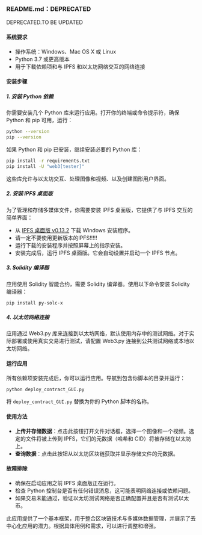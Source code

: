 ### README.md：DEPRECATED

DEPRECATED.TO BE UPDATED

#### 系统要求
- 操作系统：Windows、Mac OS X 或 Linux
- Python 3.7 或更高版本
- 用于下载依赖项和与 IPFS 和以太坊网络交互的网络连接

#### 安装步骤

##### 1. 安装 Python 依赖
你需要安装几个 Python 库来运行应用。打开你的终端或命令提示符，确保 Python 和 pip 可用，运行：

```bash
python --version
pip --version
```

如果 Python 和 pip 已安装，继续安装必要的 Python 库：

```bash
pip install -r requirements.txt
pip install -U "web3[tester]"
```

这些库允许与以太坊交互、处理图像和视频、以及创建图形用户界面。

##### 2. 安装 IPFS 桌面版
为了管理和存储多媒体文件，你需要安装 IPFS 桌面版，它提供了与 IPFS 交互的简单界面：

- 从 [IPFS 桌面版 v0.13.2](https://github.com/ipfs/ipfs-desktop/releases/download/v0.13.2/IPFS-Desktop-Setup-0.13.2.exe) 下载 Windows 安装程序。
- 请一定不要使用更新版本的IPFS!!!!!
- 运行下载的安装程序并按照屏幕上的指示安装。
- 安装完成后，运行 IPFS 桌面版。它会自动设置并启动一个 IPFS 节点。

##### 3. Solidity 编译器
应用使用 Solidity 智能合约，需要 Solidity 编译器。使用以下命令安装 Solidity 编译器：

```bash
pip install py-solc-x
```

##### 4. 以太坊网络连接
应用通过 Web3.py 库来连接到以太坊网络，默认使用内存中的测试网络。对于实际部署或使用真实交易进行测试，请配置 Web3.py 连接到公共测试网络或本地以太坊网络。

#### 运行应用
所有依赖项安装完成后，你可以运行应用。导航到包含你脚本的目录并运行：

```bash
python deploy_contract_GUI.py
```

将 `deploy_contract_GUI.py` 替换为你的 Python 脚本的名称。

#### 使用方法
- **上传并存储数据**：点击此按钮打开文件对话框，选择一个图像和一个视频。选定的文件将被上传到 IPFS，它们的元数据（哈希和 CID）将被存储在以太坊上。
- **查询数据**：点击此按钮从以太坊区块链获取并显示存储文件的元数据。

#### 故障排除
- 确保在启动应用之前 IPFS 桌面版正在运行。
- 检查 Python 控制台是否有任何错误消息，这可能表明网络连接或依赖问题。
- 如果交易未能通过，验证以太坊测试网络是否正确配置并且是否有测试以太币。

此应用提供了一个基本框架，用于整合区块链技术与多媒体数据管理，并展示了去中心化应用的潜力。根据具体用例和需求，可以进行调整和增强。